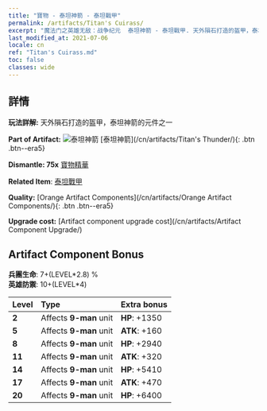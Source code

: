 ```yaml
---
title: "寶物 - 泰坦神箭 - 泰坦戰甲"
permalink: /artifacts/Titan's Cuirass/
excerpt: "魔法门之英雄无敌：战争纪元  泰坦神箭 - 泰坦戰甲. 天外隕石打造的盔甲，泰坦神箭的元件之一"
last_modified_at: 2021-07-06
locale: cn
ref: "Titan's Cuirass.md"
toc: false
classes: wide
---
```




## 詳情

 **玩法詳解:** 天外隕石打造的盔甲，泰坦神箭的元件之一

 **Part of Artifact:** ![泰坦神箭](/images/t/icon_artifact_42.png) [泰坦神箭](/cn/artifacts/Titan's Thunder/){: .btn .btn--era5}

 **Dismantle: 75x** [寶物精華](/cn/Items/con_905/)

 **Related Item**: [泰坦戰甲](/cn/Items/art_159/)

 **Quality:** [Orange Artifact Components](/cn/artifacts/Orange Artifact Components/){: .btn .btn--era5}

 **Upgrade cost:** [Artifact component upgrade cost](/cn/artifacts/Artifact Component Upgrade/)

## Artifact Component Bonus

  **兵團生命**: 7+(LEVEL\*2.8) %<br/>**英雄防禦**: 10+(LEVEL\*4)

  |  Level  | Type |    Extra bonus  | 
  |:--------|:-----|:----------------| 
  | **2** | Affects **9-man** unit | **HP**: +1350 | 
  | **5** | Affects **9-man** unit | **ATK**: +160 | 
  | **8** | Affects **9-man** unit | **HP**: +2940 | 
  | **11** | Affects **9-man** unit | **ATK**: +320 | 
  | **14** | Affects **9-man** unit | **HP**: +5410 | 
  | **17** | Affects **9-man** unit | **ATK**: +470 | 
  | **20** | Affects **9-man** unit | **HP**: +6400 | 
